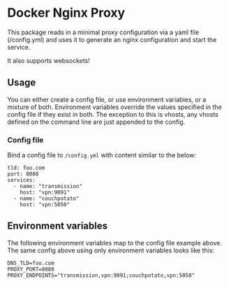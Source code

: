 # Docker Nginx Proxy

This package reads in a minimal proxy configuration via a yaml file (/config.yml) and uses it to generate an nginx configuration and start the service.

It also supports websockets!


## Usage
You can either create a config file, or use environment variables, or a mixture of both.
Environment variables override the values specified in the config file if they exist in both. The exception to this is vhosts, any vhosts defined on the command line are just appended to the config.

### Config file
Bind a config file to `/config.yml` with content similar to the below:
```
tld: foo.com
port: 8080
services:
  - name: "transmission"
    host: "vpn:9091"
  - name: "couchpotato"
    host: "vpn:5050"
```

## Environment variables
The following environment variables map to the config file example above. The same config above using only environment variables looks like this:

```
DNS_TLD=foo.com
PROXY_PORT=8080
PROXY_ENDPOINTS="transmission,vpn:9091;couchpotato,vpn:5050"
```
